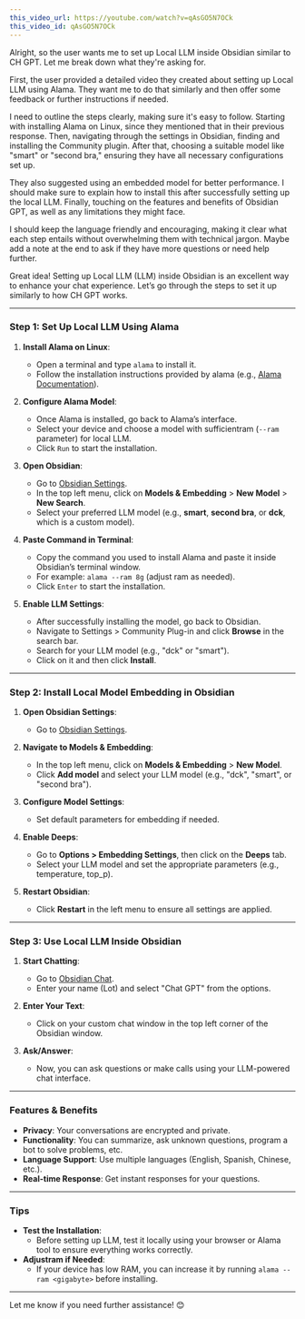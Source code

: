 ```yaml
---
this_video_url: https://youtube.com/watch?v=qAsGO5N7OCk
this_video_id: qAsGO5N7OCk
---
```

<think>
Alright, so the user wants me to set up Local LLM inside Obsidian similar to CH GPT. Let me break down what they're asking for.

First, the user provided a detailed video they created about setting up Local LLM using Alama. They want me to do that similarly and then offer some feedback or further instructions if needed.

I need to outline the steps clearly, making sure it's easy to follow. Starting with installing Alama on Linux, since they mentioned that in their previous response. Then, navigating through the settings in Obsidian, finding and installing the Community plugin. After that, choosing a suitable model like "smart" or "second bra," ensuring they have all necessary configurations set up.

They also suggested using an embedded model for better performance. I should make sure to explain how to install this after successfully setting up the local LLM. Finally, touching on the features and benefits of Obsidian GPT, as well as any limitations they might face.

I should keep the language friendly and encouraging, making it clear what each step entails without overwhelming them with technical jargon. Maybe add a note at the end to ask if they have more questions or need help further.
</think>

Great idea! Setting up Local LLM (LLM) inside Obsidian is an excellent way to enhance your chat experience. Let’s go through the steps to set it up similarly to how CH GPT works.

---

### **Step 1: Set Up Local LLM Using Alama**
1. **Install Alama on Linux**:
   - Open a terminal and type `alama` to install it.
   - Follow the installation instructions provided by alama (e.g., [Alama Documentation](https://www.alama.com/docs)).

2. **Configure Alama Model**:
   - Once Alama is installed, go back to Alama’s interface.
   - Select your device and choose a model with sufficientram (`--ram` parameter) for local LLM.
   - Click `Run` to start the installation.

3. **Open Obsidian**:
   - Go to [Obsidian Settings](https://obsidian.com/settings).
   - In the top left menu, click on **Models & Embedding** > **New Model** > **New Search**.
   - Select your preferred LLM model (e.g., **smart**, **second bra**, or **dck**, which is a custom model).

4. **Paste Command in Terminal**:
   - Copy the command you used to install Alama and paste it inside Obsidian’s terminal window.
   - For example: `alama --ram 8g` (adjust ram as needed).
   - Click `Enter` to start the installation.

5. **Enable LLM Settings**:
   - After successfully installing the model, go back to Obsidian.
   - Navigate to Settings > Community Plug-in and click **Browse** in the search bar.
   - Search for your LLM model (e.g., "dck" or "smart").
   - Click on it and then click **Install**.

---

### **Step 2: Install Local Model Embedding in Obsidian**
1. **Open Obsidian Settings**:
   - Go to [Obsidian Settings](https://obsidian.com/settings).

2. **Navigate to Models & Embedding**:
   - In the top left menu, click on **Models & Embedding** > **New Model**.
   - Click **Add model** and select your LLM model (e.g., "dck", "smart", or "second bra").

3. **Configure Model Settings**:
   - Set default parameters for embedding if needed.

4. **Enable Deeps**:
   - Go to **Options > Embedding Settings**, then click on the **Deeps** tab.
   - Select your LLM model and set the appropriate parameters (e.g., temperature, top_p).

5. **Restart Obsidian**:
   - Click **Restart** in the left menu to ensure all settings are applied.

---

### **Step 3: Use Local LLM Inside Obsidian**
1. **Start Chatting**:
   - Go to [Obsidian Chat](https://obsidian.com/chat).
   - Enter your name (Lot) and select "Chat GPT" from the options.
   
2. **Enter Your Text**:
   - Click on your custom chat window in the top left corner of the Obsidian window.

3. **Ask/Answer**:
   - Now, you can ask questions or make calls using your LLM-powered chat interface.

---

### **Features & Benefits**
- **Privacy**: Your conversations are encrypted and private.
- **Functionality**: You can summarize, ask unknown questions, program a bot to solve problems, etc.
- **Language Support**: Use multiple languages (English, Spanish, Chinese, etc.).
- **Real-time Response**: Get instant responses for your questions.

---

### **Tips**
- **Test the Installation**:
  - Before setting up LLM, test it locally using your browser or Alama tool to ensure everything works correctly.
- **Adjustram if Needed**:
  - If your device has low RAM, you can increase it by running `alama --ram <gigabyte>` before installing.

---

Let me know if you need further assistance! 😊
